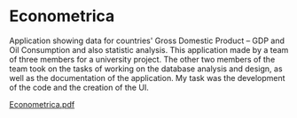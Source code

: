 # Econometrica
Application showing data for countries' Gross Domestic Product – GDP and Oil Consumption and also statistic analysis.
This application made by a team of three members for a university project. The other two members of the team took on the tasks of working on the database analysis and design, as well as the documentation of the application. My task was the development of the code and the creation of the UI. 

[Econometrica.pdf](https://github.com/user-attachments/files/17007182/Econometrica.pdf)
